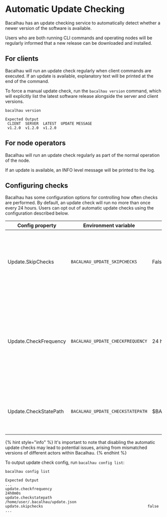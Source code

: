 # Automatic Update Checking

Bacalhau has an update checking service to automatically detect whether a newer version of the software is available.

Users who are both running CLI commands and operating nodes will be regularly informed that a new release can be downloaded and installed.

## For clients

Bacalhau will run an update check regularly when client commands are executed. If an update is available, explanatory text will be printed at the end of the command.

To force a manual update check, run the `bacalhau version` command, which will explicitly list the latest software release alongside the server and client versions.

```shell
bacalhau version

Expected Output
 CLIENT  SERVER  LATEST  UPDATE MESSAGE
 v1.2.0  v1.2.0  v1.2.0
```

## For node operators

Bacalhau will run an update check regularly as part of the normal operation of the node.

If an update is available, an INFO level message will be printed to the log.

## Configuring checks

Bacalhau has some configuration options for controlling how often checks are performed. By default, an update check will run no more than once every 24 hours. Users can opt out of automatic update checks using the configuration described below.

| Config property       | Environment variable             | Default value              | Meaning                                                                                                                            |
| --------------------- | -------------------------------- | -------------------------- | ---------------------------------------------------------------------------------------------------------------------------------- |
| Update.SkipChecks     | `BACALHAU_UPDATE_SKIPCHECKS`     | False                      | If true, no update checks will be performed. As an environment variable, set to `"1"`, `"t"` or `"true"`.                          |
| Update.CheckFrequency | `BACALHAU_UPDATE_CHECKFREQUENCY` | 24 hours                   | The minimum amount of time between automated update checks. Set as any duration of hours, minutes or seconds, e.g. `24h` or `10m`. |
| Update.CheckStatePath | `BACALHAU_UPDATE_CHECKSTATEPATH` | $BACALHAU\_DIR/update.json | An absolute path where Bacalhau should store the date and time of the last check.                                                  |

{% hint style="info" %}
It's important to note that disabling the automatic update checks may lead to potential issues, arising from mismatched versions of different actors within Bacalhau.
{% endhint %}

To output update check config, run `bacalhau config list`:

```shell
bacalhau config list

Expected Output
...
update.checkfrequency                                           24h0m0s
update.checkstatepath                                           /home/user/.bacalhau/update.json
update.skipchecks                                               false
...
```

